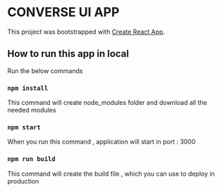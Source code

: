# CONVERSE UI APP

This project was bootstrapped with [Create React App](https://github.com/facebook/create-react-app).

## How to run this app in local

Run the below commands

### `npm install`

This command will create node_modules folder and download all the needed modules

### `npm start`

When you run this command , application will start in port : 3000

### `npm run build`

This command will create the build file , which you can use to deploy in production

